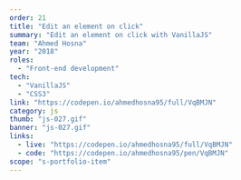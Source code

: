 ```yaml
---
order: 21
title: "Edit an element on click"
summary: "Edit an element on click with VanillaJS"
team: "Ahmed Hosna"
year: "2018"
roles:
  - "Front-end development"
tech:
  - "VanillaJS"
  - "CSS3"
link: "https://codepen.io/ahmedhosna95/full/VqBMJN"
category: js
thumb: "js-027.gif"
banner: "js-027.gif"
links:
  - live: "https://codepen.io/ahmedhosna95/full/VqBMJN"
  - code: "https://codepen.io/ahmedhosna95/pen/VqBMJN"
scope: "s-portfolio-item"
---
```

